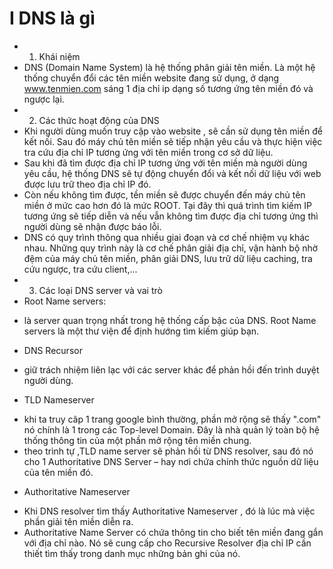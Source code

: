 # I DNS là gì
- 1. Khái niệm
- DNS (Domain Name System) là hệ thống phân giải tên miền. Là một hệ thống chuyển đổi các tên miền website đang sử dụng, ở dạng www.tenmien.com sáng 1 địa chỉ ip dạng số tương ứng tên miền đó và ngược lại.
- 2. Các thức hoạt động của DNS
- Khi người dùng muốn truy cập vào website , sẽ cần sử dụng tên miền để kết nối. Sau đó máy chủ tên miền sẽ tiếp nhận yêu cầu và thực hiện việc tra cứu địa chỉ IP tương ứng với tên miền trong cơ sở dữ liệu.
- Sau khi đã tìm được địa chỉ IP tương ứng với tên miền mà người dùng yêu cầu, hệ thống DNS sẽ tự động chuyển đổi và kết nối dữ liệu với web được lưu trữ theo địa chỉ IP đó.
- Còn nếu không tìm được, tền miền sẽ được chuyển đến máy chủ tên miền ở mức cao hơn đó là mức ROOT. Tại đây thì quá trình tìm kiếm IP tương ứng sẽ tiếp diễn và nếu vẫn không tìm được địa chỉ tương ứng thì người dùng sẽ nhận được báo lỗi.
- DNS có quy trình thông qua nhiều giai đoạn và cơ chế nhiệm vụ khác nhau. Những quy trình này là cơ chế phân giải địa chỉ, vận hành bộ nhờ đệm của máy chủ tên miền, phân giải DNS, lưu trữ dữ liệu caching, tra cứu ngược, tra cứu client,...
- 3. Các loại DNS server và vai trò
- Root Name servers:
+ là server quan trọng nhất trong hệ thống cấp bậc của DNS. Root Name servers là một thư viện để định hướng tìm kiếm giúp bạn.
- DNS Recursor
+ giữ trách nhiệm liên lạc với các server khác để phản hồi đến trình duyệt người dùng.
- TLD Nameserver
+ khi ta truy câp 1 trang google bình thường, phần mở rộng sẽ thấy ".com" nó chính là 1 trong các Top-level Domain. Đây là nhà quản lý toàn bộ hệ thống thông tin của một phần mở rộng tên miền chung.
+ theo trình tự ,TLD name server sẽ phản hồi từ DNS resolver, sau đó nó cho 1 Authoritative DNS Server – hay nơi chứa chính thức nguồn dữ liệu của tên miền đó.
- Authoritative Nameserver
+ Khi DNS resolver tìm thấy Authoritative Nameserver , đó là lúc mà việc phần giải tên miền diễn ra.
+  Authoritative Name Server có chứa thông tin cho biết tên miền đang gắn với địa chỉ nào. Nó sẽ cung cấp cho Recursive Resolver địa chỉ IP cần thiết tìm thấy trong danh mục những bản ghi của nó.
